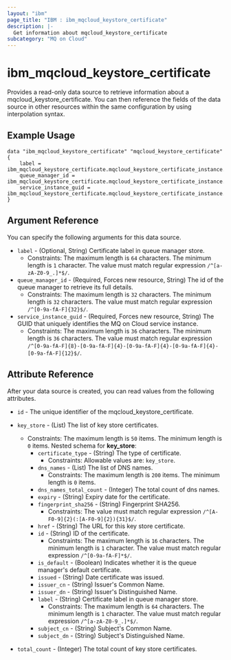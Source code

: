 ```yaml
---
layout: "ibm"
page_title: "IBM : ibm_mqcloud_keystore_certificate"
description: |-
  Get information about mqcloud_keystore_certificate
subcategory: "MQ on Cloud"
---
```


# ibm_mqcloud_keystore_certificate

Provides a read-only data source to retrieve information about a mqcloud_keystore_certificate. You can then reference the fields of the data source in other resources within the same configuration by using interpolation syntax.

## Example Usage

```hcl
data "ibm_mqcloud_keystore_certificate" "mqcloud_keystore_certificate" {
	label = ibm_mqcloud_keystore_certificate.mqcloud_keystore_certificate_instance.label
	queue_manager_id = ibm_mqcloud_keystore_certificate.mqcloud_keystore_certificate_instance.queue_manager_id
	service_instance_guid = ibm_mqcloud_keystore_certificate.mqcloud_keystore_certificate_instance.service_instance_guid
}
```

## Argument Reference

You can specify the following arguments for this data source.

* `label` - (Optional, String) Certificate label in queue manager store.
  * Constraints: The maximum length is `64` characters. The minimum length is `1` character. The value must match regular expression `/^[a-zA-Z0-9_.]*$/`.
* `queue_manager_id` - (Required, Forces new resource, String) The id of the queue manager to retrieve its full details.
  * Constraints: The maximum length is `32` characters. The minimum length is `32` characters. The value must match regular expression `/^[0-9a-fA-F]{32}$/`.
* `service_instance_guid` - (Required, Forces new resource, String) The GUID that uniquely identifies the MQ on Cloud service instance.
  * Constraints: The maximum length is `36` characters. The minimum length is `36` characters. The value must match regular expression `/^[0-9a-fA-F]{8}-[0-9a-fA-F]{4}-[0-9a-fA-F]{4}-[0-9a-fA-F]{4}-[0-9a-fA-F]{12}$/`.

## Attribute Reference

After your data source is created, you can read values from the following attributes.

* `id` - The unique identifier of the mqcloud_keystore_certificate.
* `key_store` - (List) The list of key store certificates.
  * Constraints: The maximum length is `50` items. The minimum length is `0` items.
Nested schema for **key_store**:
	* `certificate_type` - (String) The type of certificate.
	  * Constraints: Allowable values are: `key_store`.
	* `dns_names` - (List) The list of DNS names.
	  * Constraints: The maximum length is `200` items. The minimum length is `0` items.
	* `dns_names_total_count` - (Integer) The total count of dns names.
	* `expiry` - (String) Expiry date for the certificate.
	* `fingerprint_sha256` - (String) Fingerprint SHA256.
	  * Constraints: The value must match regular expression `/^[A-F0-9]{2}(:[A-F0-9]{2}){31}$/`.
	* `href` - (String) The URL for this key store certificate.
	* `id` - (String) ID of the certificate.
	  * Constraints: The maximum length is `16` characters. The minimum length is `1` character. The value must match regular expression `/^[0-9a-fA-F]*$/`.
	* `is_default` - (Boolean) Indicates whether it is the queue manager's default certificate.
	* `issued` - (String) Date certificate was issued.
	* `issuer_cn` - (String) Issuer's Common Name.
	* `issuer_dn` - (String) Issuer's Distinguished Name.
	* `label` - (String) Certificate label in queue manager store.
	  * Constraints: The maximum length is `64` characters. The minimum length is `1` character. The value must match regular expression `/^[a-zA-Z0-9_.]*$/`.
	* `subject_cn` - (String) Subject's Common Name.
	* `subject_dn` - (String) Subject's Distinguished Name.

* `total_count` - (Integer) The total count of key store certificates.

